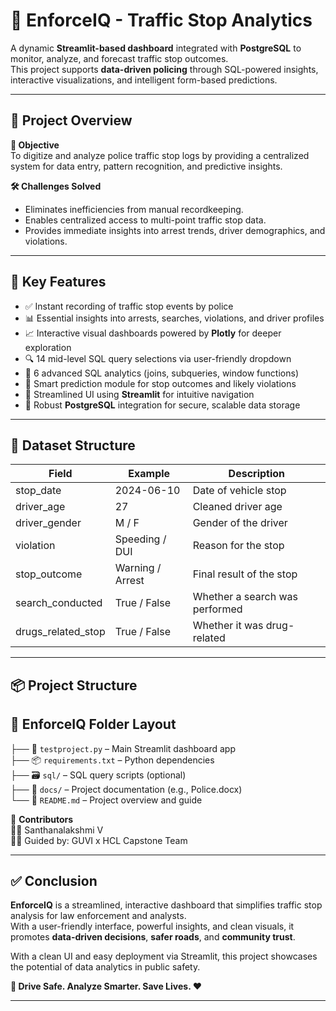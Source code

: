 # 🚓 EnforceIQ - Traffic Stop Analytics

A dynamic **Streamlit-based dashboard** integrated with **PostgreSQL** to monitor, analyze, and forecast traffic stop outcomes.  
This project supports **data-driven policing** through SQL-powered insights, interactive visualizations, and intelligent form-based predictions.

---

## 📌 Project Overview

**🎯 Objective**  
To digitize and analyze police traffic stop logs by providing a centralized system for data entry, pattern recognition, and predictive insights.

**🛠️ Challenges Solved**
- Eliminates inefficiencies from manual recordkeeping.
- Enables centralized access to multi-point traffic stop data.
- Provides immediate insights into arrest trends, driver demographics, and violations.

---

## 🧩 Key Features

- ✅ Instant recording of traffic stop events by police
- 📊 Essential insights into arrests, searches, violations, and driver profiles
- 📈 Interactive visual dashboards powered by **Plotly** for deeper exploration
- 🔍 14 mid-level SQL query selections via user-friendly dropdown
- 🧠 6 advanced SQL analytics (joins, subqueries, window functions)
- 🧮 Smart prediction module for stop outcomes and likely violations
- 💬 Streamlined UI using **Streamlit** for intuitive navigation
- 🔐 Robust **PostgreSQL** integration for secure, scalable data storage

---

## 📂 Dataset Structure

| Field               | Example         | Description                         |
|--------------------|-----------------|-------------------------------------|
| stop_date          | 2024-06-10      | Date of vehicle stop                |
| driver_age         | 27              | Cleaned driver age                  |
| driver_gender      | M / F           | Gender of the driver                |
| violation          | Speeding / DUI  | Reason for the stop                 |
| stop_outcome       | Warning / Arrest| Final result of the stop            |
| search_conducted   | True / False    | Whether a search was performed      |
| drugs_related_stop | True / False    | Whether it was drug-related         |

---

## 📦 Project Structure
## 📁 EnforceIQ Folder Layout
├── 🧠 `testproject.py` – Main Streamlit dashboard app  
├── 📦 `requirements.txt` – Python dependencies  
├── 🗃️ `sql/` – SQL query scripts (optional)  
├── 📑 `docs/` – Project documentation (e.g., Police.docx)  
└── 📘 `README.md` – Project overview and guide 



🤝 **Contributors**  
👨‍💻 Santhanalakshmi V  
👩‍🏫 Guided by: GUVI x HCL Capstone Team




---
## ✅ Conclusion

**EnforceIQ** is a streamlined, interactive dashboard that simplifies traffic stop analysis for law enforcement and analysts.  
With a user-friendly interface, powerful insights, and clean visuals, it promotes **data-driven decisions**, **safer roads**, and **community trust**.

With a clean UI and easy deployment via Streamlit, this project showcases the potential of data analytics in public safety.

**🚦 Drive Safe. Analyze Smarter. Save Lives. ❤️**

---



